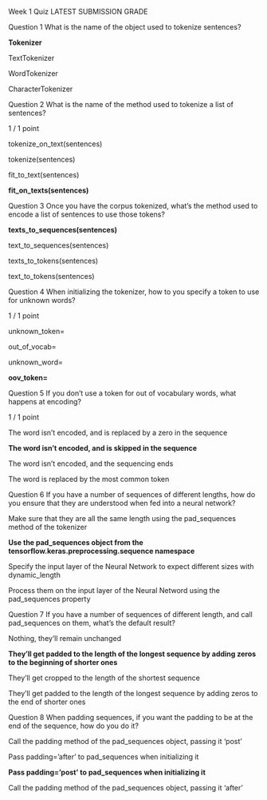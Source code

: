 Week 1 Quiz
LATEST SUBMISSION GRADE

Question 1
What is the name of the object used to tokenize sentences?


**Tokenizer**


TextTokenizer


WordTokenizer


CharacterTokenizer

Question 2
What is the name of the method used to tokenize a list of sentences?

1 / 1 point

tokenize_on_text(sentences)


tokenize(sentences)


fit_to_text(sentences)


**fit_on_texts(sentences)**


Question 3
Once you have the corpus tokenized, what’s the method used to encode a list of sentences to use those tokens?

**texts_to_sequences(sentences)**


text_to_sequences(sentences)


texts_to_tokens(sentences)


text_to_tokens(sentences)


Question 4
When initializing the tokenizer, how to you specify a token to use for unknown words?

1 / 1 point

unknown_token=<Token>


out_of_vocab=<Token>


unknown_word=<Token>


**oov_token=<Token>**


Question 5
If you don’t use a token for out of vocabulary words, what happens at encoding?

1 / 1 point

The word isn’t encoded, and is replaced by a zero in the sequence


**The word isn’t encoded, and is skipped in the sequence**


The word isn’t encoded, and the sequencing ends


The word is replaced by the most common token


Question 6
If you have a number of sequences of different lengths, how do you ensure that they are understood when fed into a neural network?


Make sure that they are all the same length using the pad_sequences method of the tokenizer


**Use the pad_sequences object from the tensorflow.keras.preprocessing.sequence namespace**


Specify the input layer of the Neural Network to expect different sizes with dynamic_length


Process them on the input layer of the Neural Netword using the pad_sequences property


Question 7
If you have a number of sequences of different length, and call pad_sequences on them, what’s the default result?


Nothing, they’ll remain unchanged


**They’ll get padded to the length of the longest sequence by adding zeros to the beginning of shorter ones**


They’ll get cropped to the length of the shortest sequence


They’ll get padded to the length of the longest sequence by adding zeros to the end of shorter ones


Question 8
When padding sequences, if you want the padding to be at the end of the sequence, how do you do it?



Call the padding method of the pad_sequences object, passing it ‘post’


Pass padding=’after’ to pad_sequences when initializing it


**Pass padding=’post’ to pad_sequences when initializing it**


Call the padding method of the pad_sequences object, passing it ‘after’
